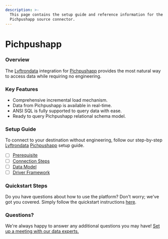 ```yaml
---
description: >-
  This page contains the setup guide and reference information for the
  Pichpushapp source connector.
---
```


# Pichpushapp

### Overview

The [Lyftrondata](https://www.lyftrondata.com/) integration for [Pichpushapp](None/) provides the most natural way to access data while requiring no engineering.

### Key Features

* Comprehensive incremental load mechanism.
* Data from Pichpushapp is available in real-time.
* ANSI SQL is fully supported to query data with ease.
* Ready to query Pichpushapp relational schema model.

### Setup Guide

To connect to your destination without engineering, follow our step-by-step [Lyftrondata](https://www.lyftrondata.com/) [Pichpushapp](None/) setup guide.

* [ ] [Prerequisite](prerequisite.md)
* [ ] [Connection Steps](connection-steps.md)
* [ ] [Data Model](data-model/erd.md)
* [ ] [Driver Framework](driver-framework/)

### Quickstart Steps

Do you have questions about how to use the platform? Don't worry; we've got you covered. Simply follow the quickstart instructions [here](../../).

### Questions? <a href="#questions" id="questions"></a>

We're always happy to answer any additional questions you may have! [Set up a meeting with our data experts.](https://www.lyftrondata.com/book-a-meeting/)
